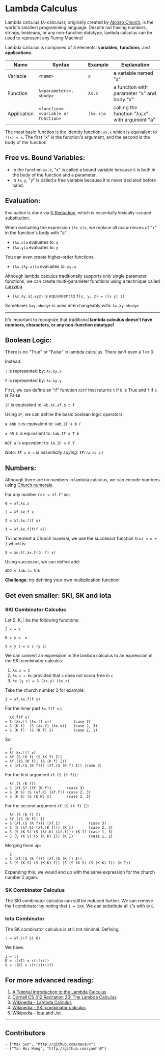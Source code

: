 # Lambda Calculus

Lambda calculus (λ-calculus), originally created by 
[Alonzo Church](https://en.wikipedia.org/wiki/Alonzo_Church),
is the world's smallest programming language.
Despite not having numbers, strings, booleans, or any non-function datatype,
lambda calculus can be used to represent any Turing Machine!

Lambda calculus is composed of 3 elements: **variables**, **functions**, and
**applications**.


| Name        | Syntax                             | Example   | Explanation                                   |
|-------------|------------------------------------|-----------|-----------------------------------------------|
| Variable    | `<name>`                           | `x`       | a variable named "x"                          |
| Function    | `λ<parameters>.<body>`             | `λx.x`    | a function with parameter "x" and body "x"    |
| Application | `<function><variable or function>` | `(λx.x)a` | calling the function "λx.x" with argument "a" |

The most basic function is the identity function: `λx.x` which is equivalent to
`f(x) = x`. The first "x" is the function's argument, and the second is the
body of the function.

## Free vs. Bound Variables:

- In the function `λx.x`, "x" is called a bound variable because it is both in
the body of the function and a parameter.
- In `λx.y`, "y" is called a free variable because it is never declared before hand.

## Evaluation:

Evaluation is done via 
[β-Reduction](https://en.wikipedia.org/wiki/Lambda_calculus#Beta_reduction),
which is essentially lexically-scoped substitution.

When evaluating the
expression `(λx.x)a`, we replace all occurrences of "x" in the function's body
with "a".

- `(λx.x)a` evaluates to: `a`
- `(λx.y)a` evaluates to: `y`

You can even create higher-order functions:

- `(λx.(λy.x))a` evaluates to: `λy.a`

Although lambda calculus traditionally supports only single parameter 
functions, we can create multi-parameter functions using a technique called 
[currying](https://en.wikipedia.org/wiki/Currying).

- `(λx.λy.λz.xyz)` is equivalent to `f(x, y, z) = ((x y) z)`

Sometimes `λxy.<body>` is used interchangeably with: `λx.λy.<body>`

----

It's important to recognize that traditional **lambda calculus doesn't have
numbers, characters, or any non-function datatype!**

## Boolean Logic:

There is no "True" or "False" in lambda calculus. There isn't even a 1 or 0.

Instead:

`T` is represented by: `λx.λy.x`

`F` is represented by: `λx.λy.y`

First, we can define an "if" function `λbtf` that
returns `t` if `b` is True and `f` if `b` is False

`IF` is equivalent to: `λb.λt.λf.b t f`

Using `IF`, we can define the basic boolean logic operators:

`a AND b` is equivalent to: `λab.IF a b F`

`a OR b` is equivalent to: `λab.IF a T b`

`NOT a` is equivalent to: `λa.IF a F T`

*Note: `IF a b c` is essentially saying: `IF((a b) c)`*

## Numbers:

Although there are no numbers in lambda calculus, we can encode numbers using
[Church numerals](https://en.wikipedia.org/wiki/Church_encoding).

For any number n: <code>n = λf.f<sup>n</sup></code> so:

`0 = λf.λx.x`

`1 = λf.λx.f x`

`2 = λf.λx.f(f x)`

`3 = λf.λx.f(f(f x))`

To increment a Church numeral,
we use the successor function `S(n) = n + 1` which is:

`S = λn.λf.λx.f((n f) x)`

Using successor, we can define add:

`ADD = λab.(a S)b`

**Challenge:** try defining your own multiplication function!

## Get even smaller: SKI, SK and Iota

### SKI Combinator Calculus

Let S, K, I be the following functions:

`I x = x`

`K x y =  x`

`S x y z = x z (y z)`

We can convert an expression in the lambda calculus to an expression
in the SKI combinator calculus:

1. `λx.x = I`
2. `λx.c = Kc` provided that `x` does not occur free in `c`
3. `λx.(y z) = S (λx.y) (λx.z)`

Take the church number 2 for example:

`2 = λf.λx.f(f x)`

For the inner part `λx.f(f x)`:

```
  λx.f(f x)
= S (λx.f) (λx.(f x))          (case 3)
= S (K f)  (S (λx.f) (λx.x))   (case 2, 3)
= S (K f)  (S (K f) I)         (case 2, 1)
```

So:

```
  2
= λf.λx.f(f x)
= λf.(S (K f) (S (K f) I))
= λf.((S (K f)) (S (K f) I))
= S (λf.(S (K f))) (λf.(S (K f) I)) (case 3)
```

For the first argument `λf.(S (K f))`:

```
  λf.(S (K f))
= S (λf.S) (λf.(K f))       (case 3)
= S (K S) (S (λf.K) (λf.f)) (case 2, 3)
= S (K S) (S (K K) I)       (case 2, 3)
```

For the second argument `λf.(S (K f) I)`:

```
  λf.(S (K f) I)
= λf.((S (K f)) I)
= S (λf.(S (K f))) (λf.I)             (case 3)
= S (S (λf.S) (λf.(K f))) (K I)       (case 2, 3)
= S (S (K S) (S (λf.K) (λf.f))) (K I) (case 1, 3)
= S (S (K S) (S (K K) I)) (K I)       (case 1, 2)
```

Merging them up:

```
  2
= S (λf.(S (K f))) (λf.(S (K f) I))
= S (S (K S) (S (K K) I)) (S (S (K S) (S (K K) I)) (K I))
```

Expanding this, we would end up with the same expression for the
church number 2 again.

### SK Combinator Calculus

The SKI combinator calculus can still be reduced further. We can
remove the I combinator by noting that `I = SKK`. We can substitute
all `I`'s with `SKK`.

### Iota Combinator

The SK combinator calculus is still not minimal. Defining:

```
ι = λf.((f S) K)
```

We have:

```
I = ιι
K = ι(ιI) = ι(ι(ιι))
S = ι(K) = ι(ι(ι(ιι)))
```

## For more advanced reading:

1. [A Tutorial Introduction to the Lambda Calculus](http://www.inf.fu-berlin.de/lehre/WS03/alpi/lambda.pdf)
2. [Cornell CS 312 Recitation 26: The Lambda Calculus](http://www.cs.cornell.edu/courses/cs3110/2008fa/recitations/rec26.html)
3. [Wikipedia - Lambda Calculus](https://en.wikipedia.org/wiki/Lambda_calculus)
4. [Wikipedia - SKI combinator calculus](https://en.wikipedia.org/wiki/SKI_combinator_calculus)
5. [Wikipedia - Iota and Jot](https://en.wikipedia.org/wiki/Iota_and_Jot)

---

## Contributors

    - ["Max Sun", "http://github.com/maxsun"]
    - ["Yan Hui Hang", "http://github.com/yanhh0"]
